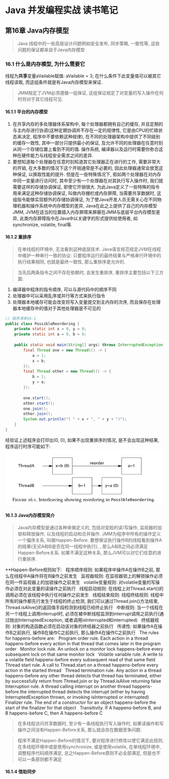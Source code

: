 # Java 并发编程实战 读书笔记

## 第16章 Java内存模型

> Java 线程中的一些高层设计问题例如安全发布, 同步策略, 一致性等, 这些问题的保证都来自于Java内存模型

### 16.1 什么是内存模型, 为什么需要它

线程为**共享**变量aVailable赋值: aVailable = 3; 在什么条件下此变量值可以被其它线程读取, 而这组条件就是有Java内存模型来保证.

> JMM规定了JVM必须遵循一组保证, 这组保证规定了对变量的写入操作在何时将对于其它线程可见.

#### 16.1.1 平台的内存模型

1. 在共享内存的多处理器体系架构中, 每个处理器都拥有自己的缓存, 并且定期的与主内存进行协调(这种定期协调并不存在一定的规律性, 它是由CPU的忙碌状态来决定, 程序中不要依赖这种规律), 在不同的处理器架构中提供了不同级别的缓存一致性, 其中一部分只提供最小的保证, 及允许不同的处理器在任意时刻从同一个存储位置上看到不同的值. 操作系统, 编译器以及运行时需要你弥合这种在硬件能力与线程安全需求之间的差异.
&nbsp;
2. 要想知道每个处理器在任意时刻知道其它处理器正在进行的工作, 需要非常大的开销, 在大多数的情况下这个开销通常是不必要的, 因此处理器通常会放宽这种保证, 以换取性能的提升. 但是在一些特殊情况下, 假如两个处理器在对内存中同一变量进行访问时, 其中至少有一个处理器在对其执行写入操作时, 我们就需要这样的存储协调保证, 即使它开销很大. 为此Java定义了一些特殊的指令用来满足这种存储协调保证, 叫做内存栅栏或内存屏障, 当需要共享数据时, 这组指令能够实现额外的存储协调保证, 为了使Java开发人员无需关心在不同物理机器和操作系统中内存模型的差异, Java在此之上提供了自己的内存模型JMM, JVM在适当的位置插入内存屏障来屏蔽在JMM与底层平台内存模型差异, 此类内存屏障指令在Java中以关键字的形式提供给使用者, 如synchronize, volatile, final等.

#### 16.1.2 重排序

> 在单线程的环境中, 无法看到这种底层技术. Java语言规范规定JVM在线程中维护一种串行一致的协议: 只要程序运行的最终结果与严格串行环境中的执行结果相同, 也就是最终一致性, 那么重排序是允许的.

> 当先后两条指令之间不存在依赖时, 会发生重排序, 重排序主要包括以下三方面:

1. 编译器中程序的指令顺序, 可以与源代码中的顺序不同
&nbsp;
2. 处理器中可以采用乱序或并行等方式来执行指令
&nbsp;
3. 处理器本地缓存可能会改变将写入变量提交到主内存的次序, 而且保存在处理器本地缓存中的值对于其他处理器是不可见的

```java
// 程序清单16-1
public class PossibleReordering {
    private static int x = 0, y = 0;
    private static int a = 0, b = 0;

    public static void main(String[] args) throws InterruptedException {
        final Thread one = new Thread(() -> {
            a = 1;
            x = b;
        });
        final Thread other = new Thread(() -> {
            b = 1;
            y = a;
        });
        
        one.start();
        other.start();
        one.join();
        other.join();
        System.out.println("( " + x + ", " + y + ")");
    }
}
```

经验证上述程序会打印出(0, 0), 如果不出现重排序的情况, 是不会出现这种结果, 程序运行时序可能如下:
![Alt text](https://github.com/ossaw/notes/blob/master/pictures/java%20concurrency%20in%20practice%2016-1.jpg?raw=true)

#### 16.1.3 Java内存模型简介

> Java内存模型是通过各种来做定义的, 包括对变脸的读/写操作, 监视器的加锁和释放操作, 以及线程的启动和合并操作. JMM为程序中所有的操作定义一个偏序关系, 叫做Happen-Before. 要想保证执行操作B的线程看到操作A的结果(无论A和B是否在同一线程中执行), , 那么A和B之间必须满足Happen-Before关系. 如果不满足这种关系, 那么JVM可以对它们任意的进行重排序.

**Happen-Before规则如下:
&nbsp;
程序顺序规则: 如果程序中操作A在操作B之前, 那么在线程中A操作将在B操作之前发生
&nbsp;
监视器规则: 在监视器锁上的解锁操作必须在同一件监视器上的加锁操作之前发生
&nbsp;
volatile变量规则: 对volatile变量的写操作必须在对此变量的读操作之前执行
&nbsp;
线程启动规则: 在线程上对Thread.start()的调用必须在该线程中执行任何操作之前发生
&nbsp;
线程结束规则: 线程终结规则: 线程中所有的操作都先行发生于线程的终止检测, 我们可以通过Thread.join()方法结束, Thread.isAlive()的返回值手段检测到线程已经终止执行
&nbsp;
中断规则: 当一个线程在另一个线程上调用interrupt时, 必须在被中断线程监测到interrupt调用之前执行(通过抛出InterruptedException, 或者调用isInterrupted和interrupted)
&nbsp;
终结器规则: 对象的构造函数必须在启动该对象的终结器之前执行
&nbsp;
传递性: 如果操作A在操作B之前执行, 操作B在操作C之前执行, 那么操作A在操作C之前执行
&nbsp;
The rules for happens-before are:
&nbsp;
Program order rule. Each action in a thread happens-before every action in that thread that comes later in the program order 
&nbsp;
Monitor lock rule. An unlock on a monitor lock happens-before every subsequent lock on that same monitor lock
&nbsp;
Volatile variable rule. A write to a volatile field happens-before every subsequent read of that same field
&nbsp;
Thread start rule. A call to Thread.start on a thread happens-before every action in the started thread
&nbsp;
Thread termination rule. Any action in a thread happens-before any other thread detects that thread has terminated, either by successfully return from Thread.join or by Thread.isAlive returning false
&nbsp;
Interruption rule. A thread calling interrupt on another thread happens-before the interrupted thread detects the interrupt (either by having InterruptedException thrown, or invoking isInterrupted or interrupted)
&nbsp;
Finalizer rule. The end of a constructor for an object happens-before the start of the finalizer for that object
&nbsp;
Transitivity. If A happens-before B, and B happens-before C, then A happens-before C

> 在多线程访问共享数据时, 至少有一条线程执行写入操作时, 如果读操作和写操作之间没有Happen-Before关系, 那么就会存在数据竞争问题.

> 程序不满足Happen-Before的情况下, 要对程序进行修改以使它满足此规则, 在多线程环境中或是使用synchronize, 或是使用volatile, 在单线程环境中, 调整程序代码顺序满足, 总之Happen-Before原则不必全部满足, 但是也不可以一条原则都不满足

#### 16.1.4 借助同步
